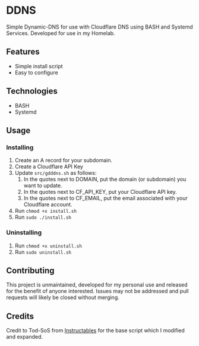 # DDNS
Simple Dynamic-DNS for use with Cloudflare DNS using BASH and Systemd Services. Developed for use in my Homelab.

## Features
- Simple install script
- Easy to configure

## Technologies
- BASH
- Systemd

## Usage
### Installing
1. Create an A record for your subdomain.
2. Create a Cloudflare API Key
3. Update `src/gdddns.sh` as follows:
    1. In the quotes next to DOMAIN, put the domain (or subdomain) you want to update.
    2. In the quotes next to CF_API_KEY, put your Cloudflare API key.
    3. In the quotes next to CF_EMAIL, put the email associated with your Cloudflare account.
4. Run `chmod +x install.sh`
6. Run `sudo ./install.sh`

### Uninstalling
1. Run `chmod +x uninstall.sh`
2. Run `sudo uninstall.sh`

## Contributing
This project is unmaintained, developed for my personal use and released for the benefit of anyone interested. Issues may not be addressed and pull requests will likely be closed without merging.

## Credits
Credit to Tod-SoS from [Instructables](https://instructables.com/Quick-and-Dirty-Dynamic-DNS-UsingGoDaddy/) for the base script which I modified and expanded.
